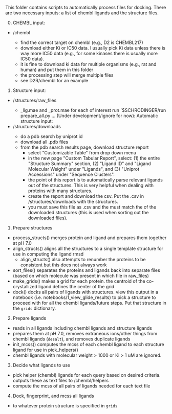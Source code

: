 

This folder contains scripts to automatically process files for docking. There are two necessary inputs: a list of chembl ligands and the structure files.

0. CHEMBL input:
- <protein>/chembl
    - find the correct target on chembl (e.g., D2 is CHEMBL217)
    - download either Ki or IC50 data. I usually pick Ki data unless there is way more IC50 data (e.g., for some kinases there is usually more IC50 data). 
    - it is fine to download ki data for multiple organisms (e.g., rat and human) and put them in this folder
    - the processing step will merge multiple files
    - see D2R/chembl for an example

1. Structure input:
- <protein>/structures/raw_files
    - <pdb>_lig.mae and <pdb>_prot.mae for each <pdb> of interest
run `$SCHRODINGER/run prepare_all.py <prot1> <prot2> ...
(Under development/ignore for now):
Automatic structure input:
- <protein>/structures/downloads
    - do a pdb search by uniprot id
    - download all .pdb files
    - from the pdb search results page, download structure report
        - select "Customizable Table" from drop down menu
        - in the new page "Custom Tabular Report", select: (1) the entire "Structure Summary" section, (2) "Ligand ID" and "Ligand Molecular Weight" under "Ligands", and (3) "Uniprot Accessions" under "Sequence Clusters".
        - the point of this report is to automatically parse relevant ligands out of the structures. This is very helpful when dealing with proteins with many structures.
        - create the report and download the csv. Put the .csv in <protein>/structures/downloads with the structures.
        - you must save this file as <uniprot>.csv and the <uniprot> must match the <uniprot> of the downloaded structures (this is used when sorting out the downloaded files).

1. Prepare structures
- process_structs() merges protein and ligand and prepares them together at pH 7.0
- align_structs() aligns all the structures to a single template structure for use in computing the ligand rmsd
    - align_structs() also attempts to renumber the proteins to be consistent but this does not always work
- sort_files() separates the proteins and ligands back into separate files (based on which molecule was present in which file in raw_files)
- make_grids() makes a grid for each protein. the centroid of the co-crystallized ligand defines the center of the grid.
- dock() docks all pairs of ligands with structures. view this output in a notebook (i.e. notebooks/1_view_glide_results) to pick a structure to proceed with for all the chembl ligands/future steps. Put that structure in the `grids` dictionary.
2. Prepare ligands
- reads in all ligands including chembl ligands and structure ligands
- prepares them at pH 7.0, removes extraneous ions/other things from chembl ligands (`desalt`), and removes duplicate ligands
- init_mcss() computes the mcss of each chembl ligand to each structure ligand for use in pick_helpers()
- chembl ligands with molecular weight > 1000 or Ki > 1 uM are ignored.
3. Decide what ligands to use
- pick helper (chembl) ligands for each query based on desired criteria. outputs these as text files to <prot>/chembl/helpers
- compute the mcss of all pairs of ligands needed for each text file
4. Dock, fingerprint, and mcss all ligands
- to whatever protein structure is specified in `grids`
